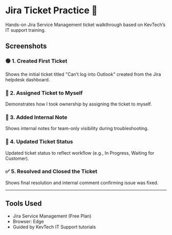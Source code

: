 # Jira Ticket Practice 🧾

Hands-on Jira Service Management ticket walkthrough based on KevTech’s IT support training.

## Screenshots

### 🟢 1. Created First Ticket  
Shows the initial ticket titled "Can’t log into Outlook" created from the Jira helpdesk dashboard.

### 👤 2. Assigned Ticket to Myself  
Demonstrates how I took ownership by assigning the ticket to myself.

### 📝 3. Added Internal Note  
Shows internal notes for team-only visibility during troubleshooting.

### 🔁 4. Updated Ticket Status  
Updated ticket status to reflect workflow (e.g., In Progress, Waiting for Customer).

### ✅ 5. Resolved and Closed the Ticket  
Shows final resolution and internal comment confirming issue was fixed.

---

## Tools Used  
- Jira Service Management (Free Plan)  
- Browser: Edge  
- Guided by KevTech IT Support tutorials


